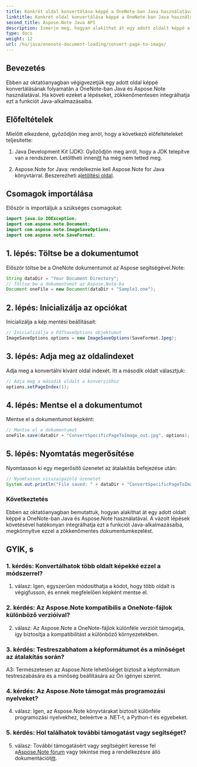 ```yaml
---
title: Konkrét oldal konvertálása képpé a OneNote-ban Java használatával
linktitle: Konkrét oldal konvertálása képpé a OneNote-ban Java használatával
second_title: Aspose.Note Java API
description: Ismerje meg, hogyan alakíthat át egy adott oldalt képpé a OneNote-ban Java használatával az Aspose.Note segítségével. Kövesse lépésenkénti útmutatónkat a zökkenőmentes integráció érdekében.
type: docs
weight: 12
url: /hu/java/onenote-document-loading/convert-page-to-image/
---
```

## Bevezetés

Ebben az oktatóanyagban végigvezetjük egy adott oldal képpé konvertálásának folyamatán a OneNote-ban Java és Aspose.Note használatával. Ha követi ezeket a lépéseket, zökkenőmentesen integrálhatja ezt a funkciót Java-alkalmazásaiba.

## Előfeltételek

Mielőtt elkezdené, győződjön meg arról, hogy a következő előfeltételeket teljesítette:

1.  Java Development Kit (JDK): Győződjön meg arról, hogy a JDK telepítve van a rendszeren. Letöltheti innen[itt](https://www.oracle.com/java/technologies/javase-jdk11-downloads.html) ha még nem tetted meg.

2.  Aspose.Note for Java: rendelkeznie kell Aspose.Note for Java könyvtárral. Beszerezheti a[letöltési oldal](https://releases.aspose.com/note/java/).

## Csomagok importálása

Először is importáljuk a szükséges csomagokat:

```java
import java.io.IOException;
import com.aspose.note.Document;
import com.aspose.note.ImageSaveOptions;
import com.aspose.note.SaveFormat;
```

## 1. lépés: Töltse be a dokumentumot

Először töltse be a OneNote dokumentumot az Aspose segítségével.Note:

```java
String dataDir = "Your Document Directory";
// Töltse be a dokumentumot az Aspose.Note-ba
Document oneFile = new Document(dataDir + "Sample1.one");
```

## 2. lépés: Inicializálja az opciókat

Inicializálja a kép mentési beállításait:

```java
// Inicializálja a PdfSaveOptions objektumot
ImageSaveOptions options = new ImageSaveOptions(SaveFormat.Jpeg);
```

## 3. lépés: Adja meg az oldalindexet

Adja meg a konvertálni kívánt oldal indexét. Itt a második oldalt választjuk:

```java
// Adja meg a második oldalt a konverzióhoz
options.setPageIndex(1);
```

## 4. lépés: Mentse el a dokumentumot

Mentse el a dokumentumot képként:

```java
// Mentse el a dokumentumot
oneFile.save(dataDir + "ConvertSpecificPageToImage_out.jpg", options);
```

## 5. lépés: Nyomtatás megerősítése

Nyomtasson ki egy megerősítő üzenetet az átalakítás befejezése után:

```java
// Nyomtasson visszaigazoló üzenetet
System.out.println("File saved: " + dataDir + "ConvertSpecificPageToImage_out.jpg");
```

### Következtetés

Ebben az oktatóanyagban bemutattuk, hogyan alakíthat át egy adott oldalt képpé a OneNote-ban Java és Aspose.Note használatával. A vázolt lépések követésével hatékonyan integrálhatja ezt a funkciót Java-alkalmazásaiba, megkönnyítve ezzel a zökkenőmentes dokumentumkezelést.

## GYIK, s

### 1. kérdés: Konvertálhatok több oldalt képekké ezzel a módszerrel?

1. válasz: Igen, egyszerűen módosíthatja a kódot, hogy több oldalt is végigfusson, és ennek megfelelően képként mentse el.

### 2. kérdés: Az Aspose.Note kompatibilis a OneNote-fájlok különböző verzióival?

2. válasz: Az Aspose.Note a OneNote-fájlok különféle verzióit támogatja, így biztosítja a kompatibilitást a különböző környezetekben.

### 3. kérdés: Testreszabhatom a képformátumot és a minőséget az átalakítás során?

A3: Természetesen az Aspose.Note lehetőséget biztosít a képformátum testreszabására és a minőség beállítására az Ön igényei szerint.

### 4. kérdés: Az Aspose.Note támogat más programozási nyelveket?

4. válasz: Igen, az Aspose.Note könyvtárakat biztosít különféle programozási nyelvekhez, beleértve a .NET-t, a Python-t és egyebeket.

### 5. kérdés: Hol találhatok további támogatást vagy segítséget?

 5. válasz: További támogatásért vagy segítségért keresse fel a[Aspose.Note fórum](https://forum.aspose.com/c/note/28) vagy tekintse meg a rendelkezésre álló dokumentációt[itt](https://reference.aspose.com/note/java/).